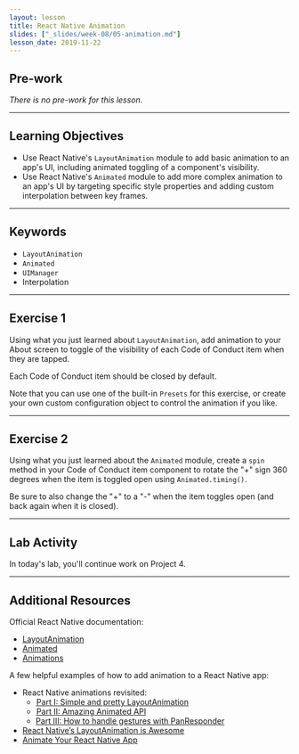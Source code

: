 ```yaml
---
layout: lesson
title: React Native Animation
slides: ["_slides/week-08/05-animation.md"]
lesson_date: 2019-11-22
---
```


## Pre-work

_There is no pre-work for this lesson._

---

## Learning Objectives

- Use React Native's `LayoutAnimation` module to add basic animation to an app's UI, including animated toggling of a component's visibility.
- Use React Native's `Animated` module to add more complex animation to an app's UI by targeting specific style properties and adding custom interpolation between key frames.

---

## Keywords

- `LayoutAnimation`
- `Animated`
- `UIManager`
- Interpolation

---

## Exercise 1

Using what you just learned about `LayoutAnimation`, add animation to your About screen to toggle of the visibility of each Code of Conduct item when they are tapped.

Each Code of Conduct item should be closed by default.

Note that you can use one of the built-in `Presets` for this exercise, or create your own custom configuration object to control the animation if you like.

---

## Exercise 2

Using what you just learned about the `Animated` module, create a `spin` method in your Code of Conduct item component to rotate the "+" sign 360 degrees when the item is toggled open using `Animated.timing()`.

Be sure to also change the "+" to a "-" when the item toggles open (and back again when it is closed).

---

## Lab Activity

In today's lab, you'll continue work on Project 4.

---

## Additional Resources

Official React Native documentation:

- [LayoutAnimation](https://facebook.github.io/react-native/docs/layoutanimation.html)
- [Animated](https://facebook.github.io/react-native/docs/animated.html)
- [Animations](https://facebook.github.io/react-native/docs/animations.html)

A few helpful examples of how to add animation to a React Native app:

- React Native animations revisited:
  - [ Part I: Simple and pretty LayoutAnimation](https://blog.callstack.io/react-native-animations-revisited-part-i-783143d4884#.z360di9va)
  - [ Part II: Amazing Animated API](https://blog.callstack.io/react-native-animations-revisited-part-ii-8314a97162b0#.z6mmo24o8)
  - [Part III: How to handle gestures with PanResponder](https://blog.callstack.io/react-native-animations-revisited-part-iii-41ed43d1ce2e#.dzx6snym1)
- [React Native’s LayoutAnimation is Awesome](https://medium.com/@Jpoliachik/react-native-s-layoutanimation-is-awesome-4a4d317afd3e#.cbt1y3a1w)
- [Animate Your React Native App](https://code.tutsplus.com/tutorials/working-with-animations-in-react-native--cms-27328)
